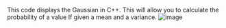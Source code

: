 This code displays the Gaussian in C++. 
This will allow you to calculate the probability of a value
If given a mean and a variance.
![image](https://user-images.githubusercontent.com/26072511/185016654-1d1314e2-df25-4c29-bcbe-a24903cf5b0c.png)
